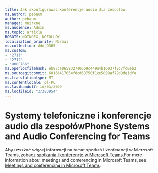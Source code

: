 ```yaml
---
title: Jak skonfigurować konferencje audio dla zespołów
ms.author: pebaum
author: pebaum
manager: mnirkhe
ms.audience: Admin
ms.topic: article
ROBOTS: NOINDEX, NOFOLLOW
localization_priority: Normal
ms.collection: Adm_O365
ms.custom:
- "2711"
- "2712"
- "9000766"
ms.openlocfilehash: eb875a0659327e0669c449a4b16037f2c7fc0eb2
ms.sourcegitcommit: 60166417054fddd68750f1ce5898af79d9de1dfa
ms.translationtype: MT
ms.contentlocale: pl-PL
ms.lasthandoff: 10/03/2019
ms.locfileid: "37383954"
---
```

# <a name="phone-systems-and-audio-conferencing-for-teams"></a><span data-ttu-id="ff834-102">Systemy telefoniczne i konferencje audio dla zespołów</span><span class="sxs-lookup"><span data-stu-id="ff834-102">Phone Systems and Audio Conferencing for Teams</span></span>

<span data-ttu-id="ff834-103">Aby uzyskać więcej informacji na temat spotkań i konferencji w Microsoft Teams, zobacz [spotkania i konferencje w Microsoft Teams](https://docs.microsoft.com/microsoftteams/deploy-meetings-microsoft-teams-landing-page).</span><span class="sxs-lookup"><span data-stu-id="ff834-103">For more information about meetings and conferencing in Microsoft Teams, see [Meetings and conferencing in Microsoft Teams](https://docs.microsoft.com/microsoftteams/deploy-meetings-microsoft-teams-landing-page).</span></span>